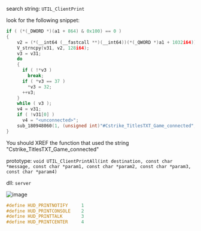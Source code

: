 search string: `UTIL_ClientPrint`

look for the following snippet:
```cpp
if ( (*(_DWORD *)(a1 + 864) & 0x100) == 0 )
{
	v2 = (*(__int64 (__fastcall **)(__int64))(*(_QWORD *)a1 + 1032i64))(a1);
	V_strncpy(v31, v2, 128i64);
	v3 = v31;
	do
	{
	  if ( !*v3 )
		break;
	  if ( *v3 == 37 )
		*v3 = 32;
	  ++v3;
	}
	while ( v3 );
	v4 = v31;
	if ( !v31[0] )
	  v4 = "<unconnected>";
	sub_180948060(1, (unsigned int)"#Cstrike_TitlesTXT_Game_connected", (_DWORD)v4, 0, 0i64, 0i64);
}
```

You should XREF the function that used the string "Cstrike_TitlesTXT_Game_connected"

prototype: `void UTIL_ClientPrintAll(int destination, const char *message, const char *param1, const char *param2, const char *param3, const char *param4)`

dll: `server`

![image](https://img001.prntscr.com/file/img001/YOtHPJTDTIyU7vggi8U__A.pngs)

```cpp
#define HUD_PRINTNOTIFY		1
#define HUD_PRINTCONSOLE	2
#define HUD_PRINTTALK		3
#define HUD_PRINTCENTER		4
```